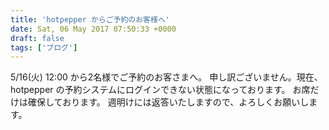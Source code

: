 ```yaml
---
title: 'hotpepper からご予約のお客様へ'
date: Sat, 06 May 2017 07:50:33 +0000
draft: false
tags: ['ブログ']
---
```


5/16(火) 12:00 から2名様でご予約のお客さまへ。 申し訳ございません。現在、hotpepper の予約システムにログインできない状態になっております。 お席だけは確保しております。 週明けには返答いたしますので、よろしくお願いします。